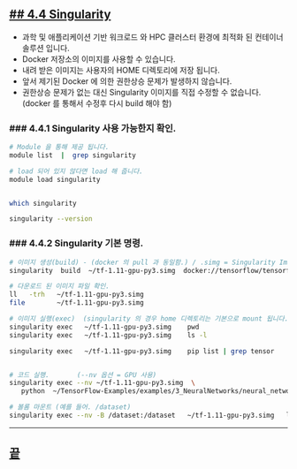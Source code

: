 [userguide]: https://github.com/dasandata/Open_HPC/tree/master/Document/User%20Guide#-%EB%AA%A9%EC%B0%A8
[ohpc]: http://openhpc.community/
[slurm]: https://slurm.schedmd.com/

[4]: https://github.com/dasandata/Open_HPC/tree/master/Document/User%20Guide/4_app_env

## [## 4.4  Singularity][4]  

* 과학 및 애플리케이션 기반 워크로드 와 HPC 클러스터 환경에 최적화 된 컨테이너 솔루션 입니다.
* Docker 저장소의 이미지를 사용할 수 있습니다.
* 내려 받은 이미지는 사용자의 HOME 디렉토리에 저장 됩니다.
* 앞서 제기된 Docker 에 의한 권한상승 문제가 발생하지 않습니다.
* 권한상승 문제가 없는 대신 Singularity 이미지를 직접 수정할 수 없습니다. (docker 를 통해서 수정후 다시 build 해야 함)

### ### 4.4.1 Singularity 사용 가능한지 확인.
```bash
# Module 을 통해 제공 됩니다.
module list  |  grep singularity

# load 되어 있지 않다면 load 해 줍니다.
module load singularity


which singularity

singularity --version
```

### ### 4.4.2 Singularity 기본 명령.

```bash
# 이미지 생성(build) - (docker 의 pull 과 동일함.) / .simg = Singularity Image
singularity  build  ~/tf-1.11-gpu-py3.simg  docker://tensorflow/tensorflow:1.11.0-gpu-py3

# 다운로드 된 이미지 파일 확인.
ll   -trh   ~/tf-1.11-gpu-py3.simg
file        ~/tf-1.11-gpu-py3.simg

# 이미지 실행(exec)  (singularity 의 경우 home 디렉토리는 기본으로 mount 됩니다.)
singularity exec   ~/tf-1.11-gpu-py3.simg    pwd
singularity exec   ~/tf-1.11-gpu-py3.simg    ls -l

singularity exec   ~/tf-1.11-gpu-py3.simg    pip list | grep tensor


# 코드 실행.       (--nv 옵션 = GPU 사용)    
singularity exec --nv ~/tf-1.11-gpu-py3.simg  \
   python  ~/TensorFlow-Examples/examples/3_NeuralNetworks/neural_network_raw.py

# 볼롬 마운트 (예를 들어. /dataset)
singularity exec --nv -B /dataset:/dataset   ~/tf-1.11-gpu-py3.simg   ls -l /dataset
```




***
## [끝][userguide]
